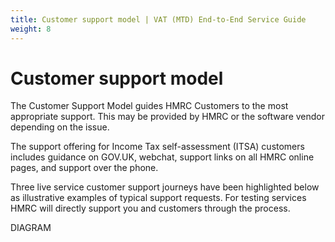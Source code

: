 ```yaml
---
title: Customer support model | VAT (MTD) End-to-End Service Guide
weight: 8
---
```


# Customer support model
<!--- Section owner: MTD Programme --->

The Customer Support Model guides HMRC Customers to the most appropriate support. This may be provided by HMRC or the software vendor depending on the issue.

The support offering for Income Tax self-assessment (ITSA) customers includes guidance on GOV.UK, webchat, support links on all HMRC online pages, and support over the phone.

Three live service customer support journeys have been highlighted below as illustrative examples of typical support requests. For testing services HMRC will directly support you and customers through the process.

DIAGRAM

